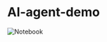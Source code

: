 # AI-agent-demo

![Notebook](https://github.com/syrvil/AI-agent-demo/blob/main/stock-ai-agent-dynamic.ipynb)
